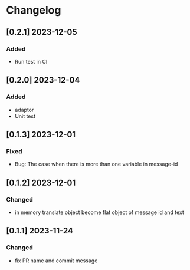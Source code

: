 # Changelog
<!-- https://keepachangelog.com/en/1.0.0/ -->

## [0.2.1]  2023-12-05
### Added
- Run test in CI

## [0.2.0]  2023-12-04
### Added
- adaptor
- Unit test

## [0.1.3]  2023-12-01
### Fixed
- Bug: The case when there is more than one variable in message-id

## [0.1.2]  2023-12-01
### Changed
- in memory translate object become flat object of message id and text

## [0.1.1]  2023-11-24
### Changed
- fix PR name and commit message
